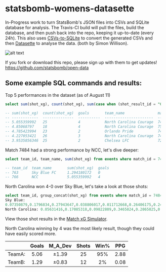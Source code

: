 # statsbomb-womens-datasette

In-Progress work to turn StatsBomb's JSON files into CSVs and SQLite database for analysis. The Travis-CI build will pull the files, build the database, and then push back into the repo, keeping it up-to-date (every 24h). This also uses [CSVs-to-SQLite](https://github.com/simonw/csvs-to-sqlite) to convert the generated CSVs and then [Datasette](https://github.com/simonw/datasette/) to analyse the data. (both by Simon Willison). 

![alt text](https://github.com/statsbomb/open-data/raw/master/img/statsbomb-logo.jpg "StatsBomb")

If you fork or download this repo, please sign up with them to get updates! https://github.com/statsbomb/open-data

## Some example SQL commands and results:

Top 5 performances in the dataset (as of August 11)
```sql
select sum(shot_xg), count(shot_xg), sum(case when (shot_result_id = "Goal") then 1 else 0 end) goals, team_name, match_id from events group by team_id,match_id order by sum(shot_xg) desc limit 5;

-- sum(shot_xg)  count(shot_xg)  goals       team_name               match_id  
-- ------------  --------------  ----------  ----------------------  ----------
-- 5.055359992   25              4           North Carolina Courage  7484      
-- 4.85068797    18              4           North Carolina Courage  7519      
-- 4.785423994   23              2           Orlando Pride           7492      
-- 4.227053421   26              3           North Carolina Courage  7457      
-- 3.9535856346  25              2           Chelsea LFC             7298     
```

Match 7484 had a strong performance by NCC, let's dive deeper:

```sql
select team_id, team_name, sum(shot_xg) from events where match_id = 7484 group by team_id order by team_id;

-- team_id	team_name	    sum(shot_xg)  goals
-- 763	    Sky Blue FC  	1.294180172   0
-- 766	    NCC         	5.055359992   4
```

North Carolina won 4-0 over Sky Blue, let's take a look at those shots:
```sql
select team_id, group_concat(shot_xg) from events where match_id = 7484 group by team_id order by team_id;
Sky Blue:
0.07350879,0.1796834,0.27943647,0.038806017,0.011712668,0.26406175,0.24766278,0.086957514,0.007751182,0.0066016633,0.0046319677,0.09336597
North Carolina: 0.05631416,0.17085318,0.09822809,0.3465824,0.2865825,0.046823706,0.30133966,0.32593086,0.58293796,0.016741328,0.020553188,0.035217896,0.032307904,0.09717659,0.07574744,0.6563366,0.016718904,0.34044597,0.034964826,0.014901155,0.3784764,0.41904968,0.016814005,0.51733595,0.16697964
```

View those shot results in the [Match xG Simulator](http://dannypage.github.io/expected_goals.html?share=AwOmFYDYGYEYBZaQDSlgdmADnHLqwBOLAJhK2EIOnknFPgPLtPAOFtOkxVGmFjRohSLxDQS4Qvyxj6JaehHsk6RBPyhgJCLlhZNYaOBIYsyrRP5KO7Qugx0qW9ODVrGoOjGiiVkB3NbPngOeCl0dhoReFIxAXhCAVhwNj50LHh0SE8QRCTEyEMBIoRgCAJwDCEpNJAkSHsYgB8XY2wlAgwRLBomJXhfLKiDYEgBSK1YDFgSUUM50MgMOpIs0RIM9llCNyrc8vRXadJ2MfGGoTPaOBEjuyEndCA).

North Carolina winning by 4 was the most likely result, though they could have easily scored more. 

||**Goals**|**M_A_Dev**|**Shots**|**Win%**|**PPG**
:-----:|:-----:|:-----:|:-----:|:-----:|:-----:
TeamA:|5.06|±1.39|25|95%|2.88
TeamB:|1.29|±0.83|12|2%|0.08
